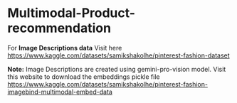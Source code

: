 # Multimodal-Product-recommendation

For **Image Descriptions data** Visit here https://www.kaggle.com/datasets/samikshakolhe/pinterest-fashion-dataset 

**Note:** Image Descriptions are created using gemini-pro-vision model.
Visit this website to download the embeddings pickle file https://www.kaggle.com/datasets/samikshakolhe/pinterest-fashion-imagebind-multimodal-embed-data
